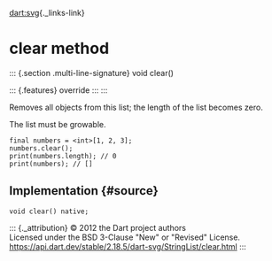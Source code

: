 [dart:svg](../../dart-svg/dart-svg-library){._links-link}

clear method
============

::: {.section .multi-line-signature}
void clear()

::: {.features}
override
:::
:::

Removes all objects from this list; the length of the list becomes zero.

The list must be growable.

``` {.language-dart data-language="dart"}
final numbers = <int>[1, 2, 3];
numbers.clear();
print(numbers.length); // 0
print(numbers); // []
```

Implementation {#source}
--------------

``` {.language-dart data-language="dart"}
void clear() native;
```

::: {._attribution}
© 2012 the Dart project authors\
Licensed under the BSD 3-Clause \"New\" or \"Revised\" License.\
<https://api.dart.dev/stable/2.18.5/dart-svg/StringList/clear.html>
:::
